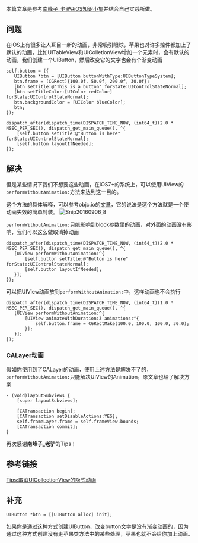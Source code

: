 本篇文章是参考[南峰子_老驴#iOS知识小集](http://huati.weibo.com/k/iOS%E7%9F%A5%E8%AF%86%E5%B0%8F%E9%9B%86?from=501)并结合自己实践所做。

## 问题
在iOS上有很多让人耳目一新的动画，非常吸引眼球，苹果也对许多控件都加上了默认的动画，比如UITableView和UIColletionView增加一个元素时，会有默认的动画，我们创建一个UIButton，然后改变它的文字也会有个渐变动画

```objc
self.button = ({
   UIButton *btn = [UIButton buttonWithType:UIButtonTypeSystem];
   btn.frame = (CGRect){100.0f, 50.0f, 200.0f, 30.0f};
   [btn setTitle:@"This is a button" forState:UIControlStateNormal];
   [btn setTitleColor:[UIColor redColor] forState:UIControlStateNormal];
   btn.backgroundColor = [UIColor blueColor];
   btn;
});
    
dispatch_after(dispatch_time(DISPATCH_TIME_NOW, (int64_t)(2.0 * NSEC_PER_SEC)), dispatch_get_main_queue(), ^{
	[self.button setTitle:@"Button is here" forState:UIControlStateNormal];
	[self.button layoutIfNeeded];
});
```

## 解决
但是某些情况下我们不想要这些动画，在iOS7+的系统上，可以使用UIView的`performWithoutAnimation:`方法来达到这一目的。

这个方法的具体解释，可以参考objc.io的[文章](http://t.cn/Rthp9c3)，它的说法是这个方法就是一个使动画失效的简单封装。
![Snip20160906_8](http://p44bkxib3.bkt.clouddn.com/Snip20160906_8.png)

`performWithoutAnimation:`只能影响到block参数里的动画，对外面的动画没有影响，我们可以这么做取消掉动画

```objc
dispatch_after(dispatch_time(DISPATCH_TIME_NOW, (int64_t)(2.0 * NSEC_PER_SEC)), dispatch_get_main_queue(), ^{
   [UIView performWithoutAnimation:^{
       [self.button setTitle:@"Button is here" forState:UIControlStateNormal];
       [self.button layoutIfNeeded];
   }];
});
```

可以把UIView动画放到`performWithoutAnimation:`中，这样动画也不会执行

```objc
dispatch_after(dispatch_time(DISPATCH_TIME_NOW, (int64_t)(1.0 * NSEC_PER_SEC)), dispatch_get_main_queue(), ^{
   [UIView performWithoutAnimation:^{
       [UIView animateWithDuration:3 animations:^{
           self.button.frame = CGRectMake(100.0, 100.0, 100.0, 30.0);
       }];
   }];
});
```

### CALayer动画
假如你使用到了CALayer的动画，使用上述方法是解决不了的，`performWithoutAnimation:`只能解决UIView的Animation，原文章也给了解决方案

```objc
- (void)layoutSubviews {
	[super layoutSubviews];
	    
	[CATransaction begin];
	[CATransaction setDisableActions:YES];
	self.frameLayer.frame = self.frameView.bounds;
	[CATransaction commit];
}
```

再次感谢**南峰子_老驴**的Tips！

## 参考链接
[Tips:取消UICollectionView的隐式动画](http://adad184.com/2015/11/10/disable-uicollectionview-implicit-animation/)

## 补充
```objc
UIButton *btn = [[UIButton alloc] init];
```
如果你是通过这种方式创建UIButton，改变button文字是没有渐变动画的，因为通过这种方式创建没有走苹果类方法中的某些处理，苹果也就不会给你加上动画。



